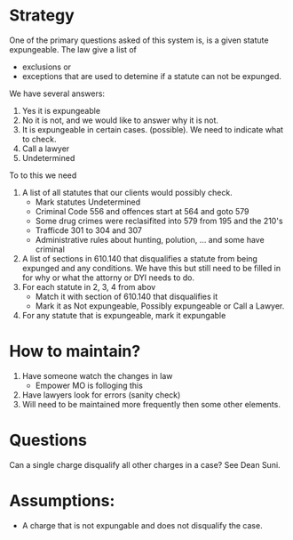 # Strategy

One of the primary questions asked of this system is, is a given statute expungeable. 
The law give a list of
* exclusions or
* exceptions
that are used to detemine if a statute can not be expunged.

We have several answers:

1. Yes it is expungeable
2. No it is not, and we would like to answer why it is not.
3. It is expungeable in certain cases. (possible).  We need to indicate what to check.
4. Call a lawyer
5. Undetermined

To to this we need
1. A list of all statutes that our clients would possibly check.
   * Mark statutes Undetermined
   * Criminal Code 556 and offences start at 564 and goto 579
   * Some drug crimes were reclasifited into 579 from 195 and the 210's
   * Trafficde 301 to 304 and 307
   * Administrative rules about hunting, polution, ... and some have criminal
3. A list of sections in 610.140 that disqualifies a statute from being expunged and any conditions.  We have this but still need to be filled in for why or what the attorny or DYI needs to do.
4. For each statute in 2, 3, 4 from abov
   * Match it with section of 610.140 that disqualifies it
   * Mark it as Not expungeable, Possibly expungeable or Call a Lawyer.
5. For any statute that is expungeable, mark it expungable

# How to maintain?

1. Have someone watch the changes in law 
   * Empower MO is folloging this
3. Have lawyers look for errors (sanity check)
4. Will need to be maintained more frequently then some other elements.



# Questions

Can a single charge disqualify all other charges in a case?  See Dean Suni.

# Assumptions:

* A charge that is not expungable and does not disqualify the case.
